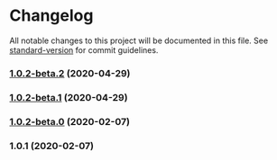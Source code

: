 # Changelog

All notable changes to this project will be documented in this file. See [standard-version](https://github.com/conventional-changelog/standard-version) for commit guidelines.

### [1.0.2-beta.2](https://github.com/porky-prince/atlas-ani-file-creator/compare/v1.0.2-beta.1...v1.0.2-beta.2) (2020-04-29)

### [1.0.2-beta.1](https://github.com/porky-prince/atlas-ani-file-creator/compare/v1.0.2-beta.0...v1.0.2-beta.1) (2020-04-29)

### [1.0.2-beta.0](https://github.com/porky-prince/atlas-ani-file-creator/compare/v1.0.1...v1.0.2-beta.0) (2020-02-07)

### 1.0.1 (2020-02-07)
